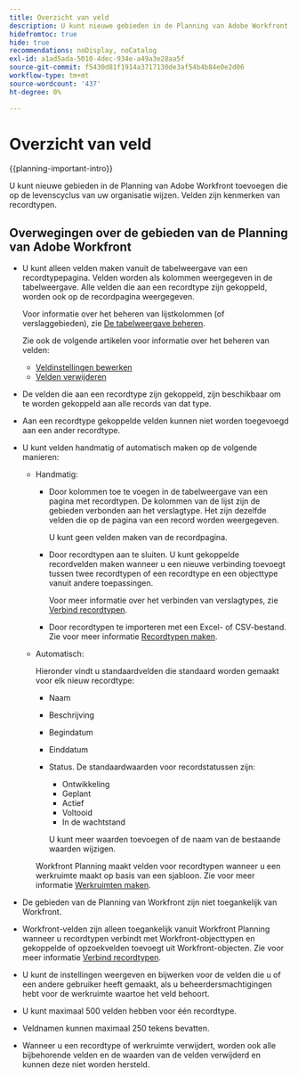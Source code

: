 ```yaml
---
title: Overzicht van veld
description: U kunt nieuwe gebieden in de Planning van Adobe Workfront toevoegen die op de levenscyclus van uw organisatie wijzen. Velden zijn kenmerken van recordtypen.
hidefromtoc: true
hide: true
recommendations: noDisplay, noCatalog
exl-id: a1ad5ada-5010-4dec-934e-a49a3e28aa5f
source-git-commit: f5430d81f1914a3717130de3af54b4b84e0e2d06
workflow-type: tm+mt
source-wordcount: '437'
ht-degree: 0%

---
```


# Overzicht van veld

<!--
title: Field overview
description: You can add new fields in Adobe Workfront Planning that reflect your organization's lifecycle. Fields are attributes of record types. 
hidefromtoc: yes
author: Alina
feature: Work Management (***************WE NEED A NEW ONE HERE***********)
role: User, Admin
hide: yes
-->

<!--update the metadata with real information when making this available in TOC and in the left nav-->

{{planning-important-intro}}

U kunt nieuwe gebieden in de Planning van Adobe Workfront toevoegen die op de levenscyclus van uw organisatie wijzen. Velden zijn kenmerken van recordtypen.


## Overwegingen over de gebieden van de Planning van Adobe Workfront

* U kunt alleen velden maken vanuit de tabelweergave van een recordtypepagina. Velden worden als kolommen weergegeven in de tabelweergave. Alle velden die aan een recordtype zijn gekoppeld, worden ook op de recordpagina weergegeven.

  Voor informatie over het beheren van lijstkolommen (of verslaggebieden), zie [De tabelweergave beheren](/help/quicksilver/planning/views/manage-the-table-view.md).

  Zie ook de volgende artikelen voor informatie over het beheren van velden:

   * [Veldinstellingen bewerken](/help/quicksilver/planning/fields/edit-fields.md)
   * [Velden verwijderen](/help/quicksilver/planning/fields/delete-fields.md)

* De velden die aan een recordtype zijn gekoppeld, zijn beschikbaar om te worden gekoppeld aan alle records van dat type. <!--will this change and will the fields be available for other record types, too?! Also, the next bullet might need to change too if this one changes -->

* Aan een recordtype gekoppelde velden kunnen niet worden toegevoegd aan een ander recordtype. <!-- this will change when they open the Field library tab when creating a field-->

* U kunt velden handmatig of automatisch maken op de volgende manieren:

   * Handmatig:

      * Door kolommen toe te voegen in de tabelweergave van een pagina met recordtypen. De kolommen van de lijst zijn de gebieden verbonden aan het verslagtype. Het zijn dezelfde velden die op de pagina van een record worden weergegeven.

        U kunt geen velden maken van de recordpagina.

      * Door recordtypen aan te sluiten. U kunt gekoppelde recordvelden maken wanneer u een nieuwe verbinding toevoegt tussen twee recordtypen of een recordtype en een objecttype vanuit andere toepassingen.

        <!--* Importing record types with fields using a CSV or an Excel file. - this is not available yet-->

        Voor meer informatie over het verbinden van verslagtypes, zie [Verbind recordtypen](/help/quicksilver/planning/architecture/connect-record-types.md).

      * Door recordtypen te importeren met een Excel- of CSV-bestand. Zie voor meer informatie [Recordtypen maken](/help/quicksilver/planning/architecture/create-record-types.md).

   * Automatisch:

     Hieronder vindt u standaardvelden die standaard worden gemaakt voor elk nieuw recordtype:

      * Naam
      * Beschrijving
      * Begindatum
      * Einddatum
      * Status. De standaardwaarden voor recordstatussen zijn:
         * Ontwikkeling
         * Geplant
         * Actief
         * Voltooid
         * In de wachtstand

        U kunt meer waarden toevoegen of de naam van de bestaande waarden wijzigen.

     Workfront Planning maakt velden voor recordtypen wanneer u een werkruimte maakt op basis van een sjabloon. Zie voor meer informatie [Werkruimten maken](/help/quicksilver/planning/architecture/create-workspaces.md).

* De gebieden van de Planning van Workfront zijn niet toegankelijk van Workfront.

* Workfront-velden zijn alleen toegankelijk vanuit Workfront Planning wanneer u recordtypen verbindt met Workfront-objecttypen en gekoppelde of opzoekvelden toevoegt uit Workfront-objecten. Zie voor meer informatie [Verbind recordtypen](/help/quicksilver/planning/architecture/connect-record-types.md).

* U kunt de instellingen weergeven en bijwerken voor de velden die u of een andere gebruiker heeft gemaakt, als u beheerdersmachtigingen hebt voor de werkruimte waartoe het veld behoort.

* U kunt maximaal 500 velden hebben voor één recordtype.

* Veldnamen kunnen maximaal 250 tekens bevatten.

* Wanneer u een recordtype of werkruimte verwijdert, worden ook alle bijbehorende velden en de waarden van de velden verwijderd en kunnen deze niet worden hersteld. <!-- this might change with a possible recycle bin solution?!-->
